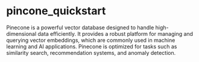 # pincone_quickstart
Pinecone is a powerful vector database designed to handle high-dimensional data efficiently. It provides a robust platform for managing and querying vector embeddings, which are commonly used in machine learning and AI applications. Pinecone is optimized for tasks such as similarity search, recommendation systems, and anomaly detection.
